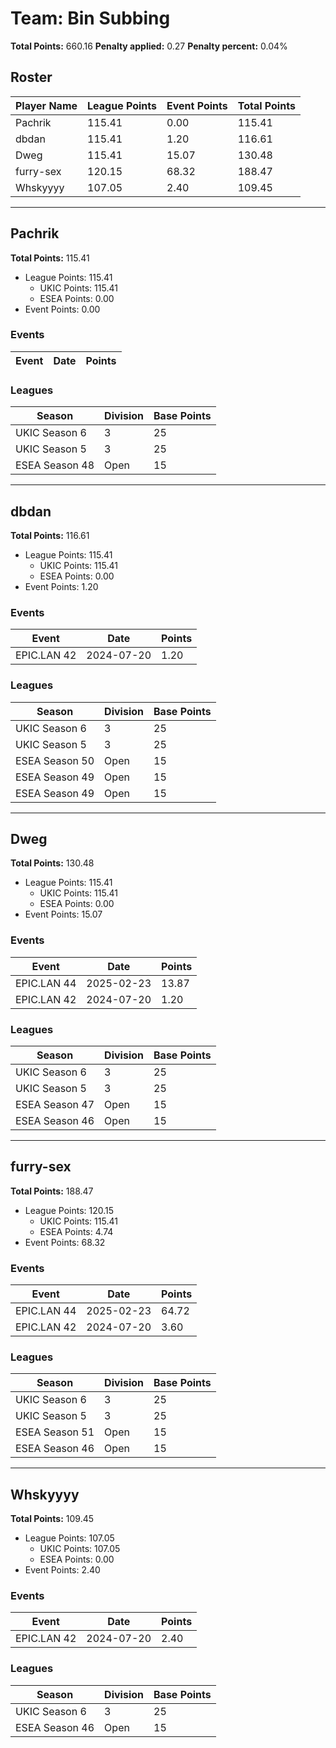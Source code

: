 # Team: Bin Subbing

**Total Points:** 660.16
**Penalty applied:** 0.27
**Penalty percent:** 0.04%

## Roster
| Player Name | League Points | Event Points | Total Points |
|-------------|--------------|--------------|-------------|
| Pachrik | 115.41 | 0.00 | 115.41 |
| dbdan | 115.41 | 1.20 | 116.61 |
| Dweg | 115.41 | 15.07 | 130.48 |
| furry-sex | 120.15 | 68.32 | 188.47 |
| Whskyyyy | 107.05 | 2.40 | 109.45 |

---

## Pachrik

**Total Points:** 115.41

- League Points: 115.41
  - UKIC Points: 115.41
  - ESEA Points: 0.00
- Event Points: 0.00

### Events
| Event | Date | Points |
|-------|------|--------|
### Leagues
| Season | Division | Base Points |
|--------|----------|-------------|
| UKIC Season 6 | 3 | 25 |
| UKIC Season 5 | 3 | 25 |
| ESEA Season 48 | Open | 15 |
---

## dbdan

**Total Points:** 116.61

- League Points: 115.41
  - UKIC Points: 115.41
  - ESEA Points: 0.00
- Event Points: 1.20

### Events
| Event | Date | Points |
|-------|------|--------|
| EPIC.LAN 42 | 2024-07-20 | 1.20 |
### Leagues
| Season | Division | Base Points |
|--------|----------|-------------|
| UKIC Season 6 | 3 | 25 |
| UKIC Season 5 | 3 | 25 |
| ESEA Season 50 | Open | 15 |
| ESEA Season 49 | Open | 15 |
| ESEA Season 49 | Open | 15 |
---

## Dweg

**Total Points:** 130.48

- League Points: 115.41
  - UKIC Points: 115.41
  - ESEA Points: 0.00
- Event Points: 15.07

### Events
| Event | Date | Points |
|-------|------|--------|
| EPIC.LAN 44 | 2025-02-23 | 13.87 |
| EPIC.LAN 42 | 2024-07-20 | 1.20 |
### Leagues
| Season | Division | Base Points |
|--------|----------|-------------|
| UKIC Season 6 | 3 | 25 |
| UKIC Season 5 | 3 | 25 |
| ESEA Season 47 | Open | 15 |
| ESEA Season 46 | Open | 15 |
---

## furry-sex

**Total Points:** 188.47

- League Points: 120.15
  - UKIC Points: 115.41
  - ESEA Points: 4.74
- Event Points: 68.32

### Events
| Event | Date | Points |
|-------|------|--------|
| EPIC.LAN 44 | 2025-02-23 | 64.72 |
| EPIC.LAN 42 | 2024-07-20 | 3.60 |
### Leagues
| Season | Division | Base Points |
|--------|----------|-------------|
| UKIC Season 6 | 3 | 25 |
| UKIC Season 5 | 3 | 25 |
| ESEA Season 51 | Open | 15 |
| ESEA Season 46 | Open | 15 |
---

## Whskyyyy

**Total Points:** 109.45

- League Points: 107.05
  - UKIC Points: 107.05
  - ESEA Points: 0.00
- Event Points: 2.40

### Events
| Event | Date | Points |
|-------|------|--------|
| EPIC.LAN 42 | 2024-07-20 | 2.40 |
### Leagues
| Season | Division | Base Points |
|--------|----------|-------------|
| UKIC Season 6 | 3 | 25 |
| ESEA Season 46 | Open | 15 |
